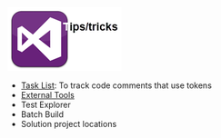 

![assets/todoList.png](./assets/VisualStudio112x112tips.png)

- [Task List](https://github.com/karenpayneoregon/karenpayneoregon.github.io/blob/master/visual-studio/todo.md): To track code comments that use tokens
- [External Tools](https://github.com/karenpayneoregon/karenpayneoregon.github.io/blob/master/visual-studio/external-tools.md)
- Test Explorer
- Batch Build
- Solution project locations


